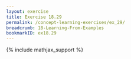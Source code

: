```yaml
---
layout: exercise
title: Exercise 18.29
permalink: /concept-learning-exercises/ex_29/
breadcrumb: 18-Learning-From-Examples
bookmarkID: ex18.29
---
```


{% include mathjax_support %}
